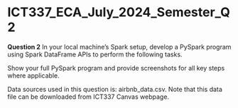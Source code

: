 # ICT337_ECA_July_2024_Semester_Q2

**Question 2**
In your local machine’s Spark setup, develop a PySpark program using Spark DataFrame APIs to perform the following tasks. 

Show your full PySpark program and provide screenshots for all key steps where applicable.

Data sources used in this question is: airbnb_data.csv. Note that this data file can be downloaded from ICT337 Canvas webpage.

